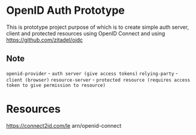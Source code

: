 # OpenID Auth Prototype

This is prototype project purpose of which is to create simple auth server, client and protected resources using OpenID Connect and using https://github.com/zitadel/oidc

## Note
`openid-provider` - `auth server (give access tokens)`
`relying-party` - `client (browser)`
`resource-server` - `protected resource (requires access token to give permission to resource)`

# Resources 

https://connect2id.com/le arn/openid-connect